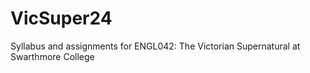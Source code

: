 # VicSuper24
Syllabus and assignments for ENGL042: The Victorian Supernatural at Swarthmore College
